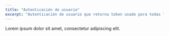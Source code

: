```yaml
---
title: "Autenticación de usuario"
excerpt: "Autenticación de usuario que retorna token usado para todas las transacciones referentes a cuentas"
---
```

Lorem ipsum dolor sit amet, consectetur adipiscing elit.